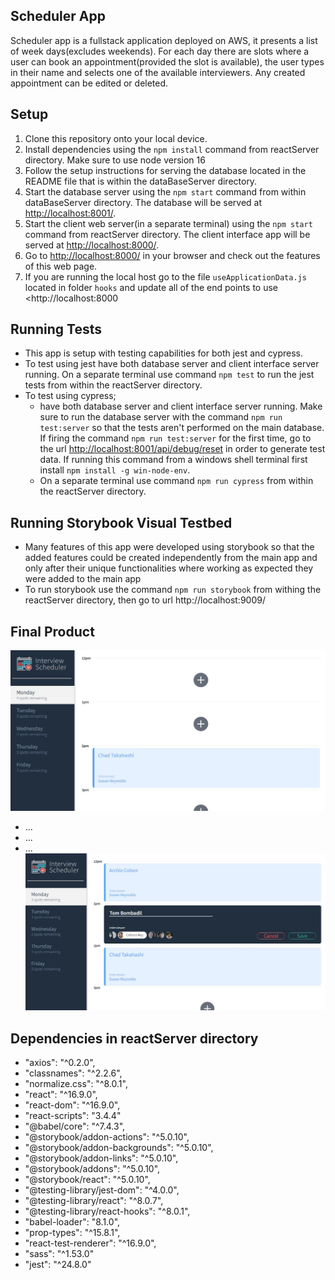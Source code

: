 ## Scheduler App
  Scheduler app is a fullstack application deployed on AWS, it presents a list of week days(excludes weekends). For each day there are slots where a user can book an appointment(provided the slot is available), the user types in their name and selects one of the available interviewers. Any created appointment can be edited or deleted.

## Setup
  1. Clone this repository onto your local device.
  2. Install dependencies using the `npm install` command from reactServer directory. Make sure to use node version 16
  3. Follow the setup instructions for serving the database located in the README file that is within the dataBaseServer directory.
  4. Start the database server using the `npm start` command from within dataBaseServer directory. The database will be served at <http://localhost:8001/>.
  5. Start the client web server(in a separate terminal) using the `npm start` command from reactServer directory. The client interface app will be served at <http://localhost:8000/>.
  6. Go to <http://localhost:8000/> in your browser and check out the features of this web page.
  7. If you are running the local host go to the file `useApplicationData.js` located in folder `hooks` and update all of the end points to use <http://localhost:8000

## Running Tests
  - This app is setup with testing capabilities for both jest and cypress.
  - To test using jest have both database server and client interface server running. On a separate terminal use command `npm test` to run the jest tests from within the reactServer directory.
  - To test using cypress; 
    - have both database server and client interface server running. Make sure to run the database server with the command `npm run test:server` so that the tests aren't performed on the main database. If firing the command `npm run test:server` for the first time, go to the url <http://localhost:8001/api/debug/reset> in order to generate test data. If running this command from a windows shell terminal first install `npm install -g win-node-env`.
    - On a separate terminal use command `npm run cypress` from within the reactServer directory. 

## Running Storybook Visual Testbed
- Many features of this app were developed using storybook so that the added features could be created independently from the main app and only after their unique functionalities where working as expected they were added to the main app
- To run storybook use the command `npm run storybook` from withing the reactServer directory, then go to url http://localhost:9009/

## Final Product
!["Screenshot of main page"](./docs/main-page.JPG)
- ...
- ...
- ...
!["Screenshot of creating a new appointment"](./docs/new-appointment.JPG)

## Dependencies in reactServer directory
- "axios": "^0.2.0",
- "classnames": "^2.2.6",
- "normalize.css": "^8.0.1",
- "react": "^16.9.0",
- "react-dom": "^16.9.0",
- "react-scripts": "3.4.4"
- "@babel/core": "^7.4.3",
- "@storybook/addon-actions": "^5.0.10",
- "@storybook/addon-backgrounds": "^5.0.10",
- "@storybook/addon-links": "^5.0.10",
- "@storybook/addons": "^5.0.10",
- "@storybook/react": "^5.0.10",
- "@testing-library/jest-dom": "^4.0.0",
- "@testing-library/react": "^8.0.7",
- "@testing-library/react-hooks": "^8.0.1",
- "babel-loader": "8.1.0",
- "prop-types": "^15.8.1",
- "react-test-renderer": "^16.9.0",
- "sass": "^1.53.0"
- "jest": "^24.8.0"

